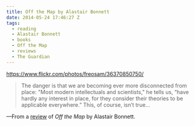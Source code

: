 ```yaml
---
title: Off the Map by Alastair Bonnett
date: 2014-05-24 17:46:27 Z
tags:
  - reading
  - Alastair Bonnett
  - books
  - Off the Map
  - reviews
  - The Guardian
---
```

https://www.flickr.com/photos/freosam/36370850750/

> The danger is that we are becoming ever more disconnected from place:
> "Most modern intellectuals and scientists," he tells us, &#8220;have hardly any interest in place,
> for they consider their theories to be applicable everywhere.&#8221;
> This, of course, isn’t true… 

—From a [review](http://www.theguardian.com/books/2014/apr/17/off-the-map-alastair-bonnett-review)
of *Off the Map* by Alastair Bonnett.
